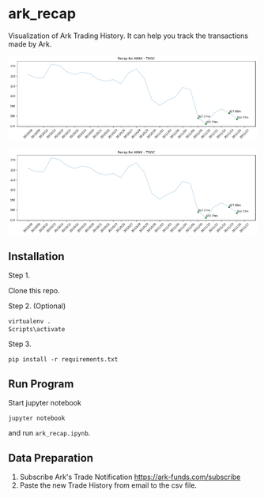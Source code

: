 # ark_recap
Visualization of Ark Trading History. It can help you track the transactions made by Ark.



![](https://github.com/anels/ark_recap/blob/main/docs/ex1.png)



![](https://github.com/anels/ark_recap/blob/main/docs/ex1.png)

## Installation

Step 1.

Clone this repo.

Step 2. (Optional)

```
virtualenv .
Scripts\activate
```

Step 3.

```
pip install -r requirements.txt
```

## Run Program

Start jupyter notebook
```
jupyter notebook
```
and run `ark_recap.ipynb`.



## Data Preparation

1. Subscribe Ark's Trade Notification https://ark-funds.com/subscribe
2. Paste the new Trade History from email to the csv file.

